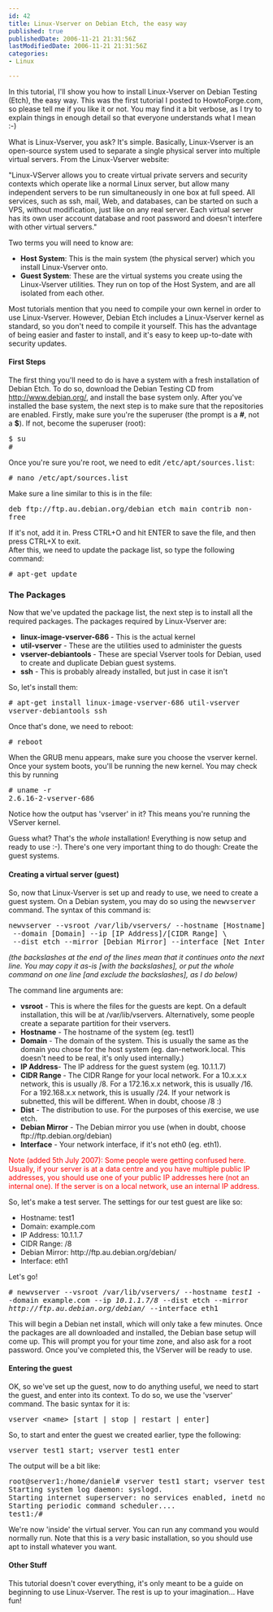 ```yaml
---
id: 42
title: Linux-Vserver on Debian Etch, the easy way
published: true
publishedDate: 2006-11-21 21:31:56Z
lastModifiedDate: 2006-11-21 21:31:56Z
categories:
- Linux

---
```


<p>In this tutorial, I'll show you how to install Linux-Vserver on Debian Testing (Etch), the easy way. This was the first tutorial I posted to HowtoForge.com, so please tell me if you like it or not. You may find it a bit verbose, as I try to explain things in enough detail so that everyone understands what I mean :-) </p>
<p>What is Linux-Vserver, you ask? It's simple. Basically, Linux-Vserver is an open-source system used to separate a single physical server into multiple virtual servers. From the Linux-Vserver website:</p>
<p>"Linux-VServer allows you to create virtual private servers and security contexts which operate like a normal Linux server, but allow many independent servers to be run simultaneously in one box at full speed. All services, such as ssh, mail, Web, and databases, can be started on such a VPS, without modification, just like on any real server. Each virtual server has its own user account database and root password and doesn't interfere with other virtual servers."</p>
<p><!--more--></p>
<p>Two terms you will need to know are: </p>
<ul>
<li><b>Host System</b>: This is the main system (the physical server) which you install Linux-Vserver onto. </li>
<li><b>Guest System</b>: These are the virtual systems you create using the Linux-Vserver utilities. They run on top of the Host System, and are all isolated from each other. </li>
</ul>
<p>Most tutorials mention that you need to compile your own kernel in order to use Linux-Vserver. However, Debian Etch includes a Linux-Vserver kernel as standard, so you don't need to compile it yourself. This has the advantage of being easier and faster to install, and it's easy to keep up-to-date with security updates. </p>
</p>
<h4> First Steps</h4>
<p>The first thing you'll need to do is have a system with a fresh installation of Debian Etch. To do so, download the Debian Testing CD from <a target="_blank" href="http://www.debian.org/">http://www.debian.org/</a>, and install the base system only. After you've installed the base system, the next step is to make sure that the repositories are enabled. Firstly, make sure you're the superuser (the prompt is a <b>#</b>, not a <b>$</b>). If not, become the superuser (root):</p>
<pre>$ su
#</pre>
<p>Once you're sure you're root, we need to edit <tt>/etc/apt/sources.list</tt>: </p>
<pre># nano /etc/apt/sources.list</pre>
<p>Make sure a line similar to this is in the file:</p>
<p><tt>deb ftp://ftp.au.debian.org/debian etch main contrib non-free </tt></p>
<p>If it's not, add it in. Press CTRL+O and hit ENTER to save the file, and then press CTRL+X to exit.<br />   After this, we need to update the package list, so type the following command:</p>
<p><tt># apt-get update </tt></p>
<h3>The Packages</h3>
<p>Now that we've updated the package list, the next step is to install all the required packages. The packages required by Linux-Vserver are: </p>
<ul>
<li><b>linux-image-vserver-686 </b>- This is the actual kernel</li>
<li><b>util-vserver</b> - These are the utilities used to administer the guests</li>
<li><b>vserver-debiantools </b>- These are special Vserver tools for Debian, used to create and duplicate Debian guest systems.</li>
<li><b>ssh</b> - This is probably already installed, but just in case it isn't </li>
</ul>
<p>So, let's install them:</p>
<p><tt> # apt-get install linux-image-vserver-686 util-vserver vserver-debiantools ssh</tt></p>
<p>Once that's done, we need to reboot:</p>
<p><tt># reboot</tt></p>
<p>When the GRUB menu appears, make sure you choose the vserver kernel. Once your system boots, you'll be running the new kernel. You may check this by running</p>
<pre># uname -r
2.6.16-2-vserver-686</pre>
<p>Notice how the output has 'vserver' in it? This means you're running the VServer kernel.</p>
<p>Guess what? That's the <i>whole</i> installation!  Everything is now setup and ready to use :-). There's one very important thing to do though: Create the guest systems. </p>
</p>
<h4>Creating a virtual server (guest) </h4>
<p>So, now that Linux-Vserver is set up and ready to use, we need to create a guest system. On a Debian system, you may do so using the <tt>newvserver</tt> command. The syntax of this command is:</p>
<pre>newvserver --vsroot /var/lib/vservers/ --hostname [Hostname] \
 --domain [Domain] --ip [IP Address]/[CIDR Range] \
 --dist etch --mirror [Debian Mirror] --interface [Net Interface]</pre>
<p><i>(the backslashes at the end of the lines mean that it continues onto the next line. You may copy it as-is [with the backslashes], or put the whole command on one line [and exclude the backslashes], as I do below) </i></p>
<p>The command line arguments are: </p>
<ul>
<li><b>vsroot</b> - This is where the files for the guests are kept. On a default installation, this will be at /var/lib/vservers. Alternatively, some people create a  separate partition for their vservers. </li>
<li><b>Hostname</b> - The hostname of the system (eg. test1) </li>
<li><b>Domain</b> - The domain of the system. This is usually the same as the domain you chose for the host system (eg. dan-network.local. This doesn't need to be real, it's only used internally.) </li>
<li><b>IP Address</b>- The IP address for the guest system (eg. 10.1.1.7)</li>
<li><b>CIDR Range </b>- The CIDR Range for your local network. For a 10.x.x.x network, this is usually /8. For a 172.16.x.x network, this is usually /16. For a 192.168.x.x network, this is usually /24. If your network is subnetted, this will be different. When in doubt, choose /8 :)</li>
<li><b>Dist</b> -  The distribution to use. For the purposes of this exercise, we use etch.</li>
<li><b>Debian Mirror</b> - The Debian mirror you use (when in doubt, choose ftp://ftp.debian.org/debian) </li>
<li><b>Interface</b> - Your network interface, if it's not eth0 (eg. eth1).</li>
</ul>
<p><span style="color: red">Note (added 5th July 2007): Some people were getting confused here. Usually, if your server is at a data centre and you have multiple public IP addresses, you should use one of your public IP addresses here (not an internal one). If the server is on a local network, use an internal IP address.</span></p>
<p>So, let's make a test server. The settings for our test guest are like so:</p>
<ul>
<li>Hostname: test1</li>
<li>Domain: example.com</li>
<li>IP Address: 10.1.1.7</li>
<li>CIDR Range: /8</li>
<li>Debian Mirror: http://ftp.au.debian.org/debian/</li>
<li>Interface: eth1</li>
</ul>
<p>Let's go!</p>
<p><tt># newvserver --vsroot /var/lib/vservers/ --hostname <i>test1</i> --domain example.com --ip <i>10.1.1.7/8</i> --dist etch --mirror <i>http://ftp.au.debian.org/debian/</i> --interface eth1 </tt></p>
<p>This will begin a Debian net install, which will only take a few minutes. Once the packages are all downloaded and installed, the Debian base setup will come up. This will prompt you for your time zone, and also ask for a root password. Once you've completed this, the VServer will be ready to use. </p>
</p>
<h4>Entering the guest</h4>
<p>OK, so we've set up the guest, now to do anything useful, we need to start the guest, and enter into its context. To do so, we use the 'vserver' command. The basic syntax for it is:</p>
<p><tt>vserver &lt;name&gt; [start | stop | restart | enter] </tt></p>
<p>So, to start and enter the guest we created earlier, type the following:</p>
<p><tt>vserver test1 start; vserver test1 enter </tt></p>
<p>The output will be a bit like:</p>
<pre>root@server1:/home/daniel# vserver test1 start; vserver test1 enter
Starting system log daemon: syslogd.
Starting internet superserver: no services enabled, inetd not started.
Starting periodic command scheduler....
test1:/#</pre>
<p>   We're now 'inside' the virtual server. You can run any command you would normally run. Note that this is a <i>very </i>basic installation, so you should use apt to install whatever you want.</p>
<h4>Other Stuff</h4>
<p>This tutorial doesn't cover everything, it's only meant to be a guide on beginning to use Linux-Vserver. The rest is  up to your imagination... Have fun!</p>

